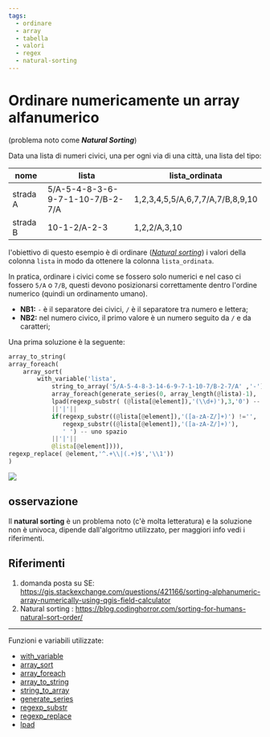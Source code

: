 ```yaml
---
tags:
  - ordinare
  - array
  - tabella
  - valori
  - regex
  - natural-sorting
---
```


# Ordinare numericamente un array alfanumerico

(problema noto come _**Natural Sorting**_)

Data una lista di numeri civici, una per ogni via di una città, una lista del tipo: 

| nome     | lista                            | lista_ordinata                   |
|----------|----------------------------------|----------------------------------|
| strada A | 5/A-5-4-8-3-6-9-7-1-10-7/B-2-7/A | 1,2,3,4,5,5/A,6,7,7/A,7/B,8,9,10 |
| strada B | 10-1-2/A-2-3                     | 1,2,2/A,3,10                     |


l'obiettivo di questo esempio è di ordinare (_[Natural sorting](https://en.wikipedia.org/wiki/Natural_sort_order)_) i valori della colonna `lista` in modo da ottenere la colonna `lista_ordinata`. 

In pratica, ordinare i civici come se fossero solo numerici e nel caso ci fossero `5/A` o `7/B`, questi devono posizionarsi correttamente dentro l'ordine numerico (quindi un ordinamento umano). 

- **NB1:** `-` è il separatore dei civici, `/` è il separatore tra numero e lettera;
- **NB2:** nel numero civico, il primo valore è un numero seguito da `/` e da caratteri;

Una prima soluzione è la seguente:

```py
array_to_string(
array_foreach(
	array_sort(
		with_variable('lista',
			string_to_array('5/A-5-4-8-3-14-6-9-7-1-10-7/B-2-7/A' ,'-'),
			array_foreach(generate_series(0, array_length(@lista)-1),
			lpad(regexp_substr( (@lista[@element]),'(\\d+)'),3,'0') -- per muneri < 999
			||'|'||
			if(regexp_substr((@lista[@element]),'([a-zA-Z/]+)') !='',
			   regexp_substr((@lista[@element]),'([a-zA-Z/]+)'),
			   ' ') -- uno spazio
			||'|'||
			@lista[@element]))),
regexp_replace( @element,'^.+\\|(.+)$','\\1'))
)
```

![](https://user-images.githubusercontent.com/7631137/149634099-9022cc08-d93c-4209-8abd-0ea143ed384d.png)

## osservazione
Il **natural sorting** è un problema noto (c'è molta letteratura) e la soluzione non è univoca, dipende dall'algoritmo utilizzato, per maggiori info vedi i riferimenti. 

## Riferimenti

1. domanda posta su SE: <https://gis.stackexchange.com/questions/421166/sorting-alphanumeric-array-numerically-using-qgis-field-calculator>
2. Natural sorting : <https://blog.codinghorror.com/sorting-for-humans-natural-sort-order/>

---

Funzioni e variabili utilizzate:

* [with_variable](../gr_funzioni/generale/generale_unico.md/#with_variable)
* [array_sort](../gr_funzioni/array/array_unico.md/#array_sort)
* [array_foreach](../gr_funzioni/array/array_unico.md/#array_foreach)
* [array_to_string](../gr_funzioni/array/array_unico.md/#array_to_string)
* [string_to_array](../gr_funzioni/array/array_unico.md/#string_to_array)
* [generate_series](../gr_funzioni/array/array_unico.md/#generate_series)
* [regexp_substr](../gr_funzioni/stringhe_di_testo/stringhe_di_testo_unico.md#regexp_substr)
* [regexp_replace](../gr_funzioni/stringhe_di_testo/stringhe_di_testo_unico.md#regexp_replace)
* [lpad](../gr_funzioni/stringhe_di_testo/stringhe_di_testo_unico.md/#lpad)
